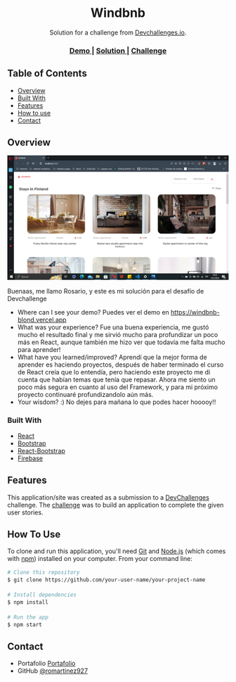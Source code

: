<!-- Please update value in the {}  -->

<h1 align="center">Windbnb</h1>

<div align="center">
   Solution for a challenge from  <a href="http://devchallenges.io" target="_blank">Devchallenges.io</a>.
</div>

<div align="center">
  <h3>
    <a href="https://windbnb-blond.vercel.app">
      Demo
    </a>
    <span> | </span>
    <a href="https://github.com/romartinez927/Windbnb.git">
      Solution
    </a>
    <span> | </span>
    <a href="https://devchallenges.io/challenges/3JFYedSOZqAxYuOCNmYD">
      Challenge
    </a>
  </h3>
</div>

<!-- TABLE OF CONTENTS -->

## Table of Contents

- [Overview](#overview)
- [Built With](#built-with)
- [Features](#features)
- [How to use](#how-to-use)
- [Contact](#contact)

<!-- OVERVIEW -->

## Overview

![screenshot](./public/images/screenshot.png)

Buenaas, me llamo Rosario, y este es mi solución para el desafío de Devchallenge

- Where can I see your demo?
Puedes ver el demo en https://windbnb-blond.vercel.app
- What was your experience?
Fue una buena experiencia, me gustó mucho el resultado final y me sirvió mucho para profundizar un poco más en React, aunque también me hizo ver que todavía me falta mucho para aprender! 
- What have you learned/improved?
Aprendí que la mejor forma de aprender es haciendo proyectos, después de haber terminado el curso de React creía que lo entendía, pero haciendo este proyecto me di cuenta que habían temas que tenía que repasar. Ahora me siento un poco más segura en cuanto al uso del Framework, y para mi próximo proyecto continuaré profundizandolo aún más.
- Your wisdom? :)
No dejes para mañana lo que podes hacer hooooy!!

### Built With

<!-- This section should list any major frameworks that you built your project using. Here are a few examples.-->

- [React](https://reactjs.org/)
- [Bootstrap](https://getbootstrap.com)
- [React-Bootstrap](https://react-bootstrap.github.io)
- [Firebase](https://firebase.google.com/)

## Features

<!-- List the features of your application or follow the template. Don't share the figma file here :) -->

This application/site was created as a submission to a [DevChallenges](https://devchallenges.io/challenges) challenge. The [challenge](https://devchallenges.io/challenges/3JFYedSOZqAxYuOCNmYD) was to build an application to complete the given user stories.

## How To Use

<!-- Example: -->

To clone and run this application, you'll need [Git](https://git-scm.com) and [Node.js](https://nodejs.org/en/download/) (which comes with [npm](http://npmjs.com)) installed on your computer. From your command line:

```bash
# Clone this repository
$ git clone https://github.com/your-user-name/your-project-name

# Install dependencies
$ npm install

# Run the app
$ npm start
```


## Contact

- Portafolio [Portafolio](https://romartinez927.github.io/Portafolio/)
- GitHub [@romartinez927](https://github.com/romartinez927)

